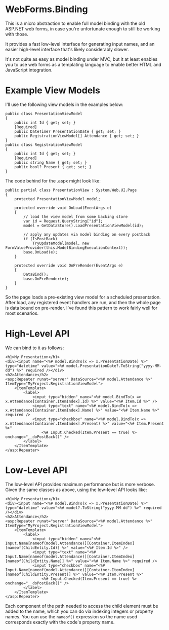 # WebForms.Binding

This is a micro abstraction to enable full model binding with the old ASP.NET web forms,
in case you're unfortunate enough to still be working with those.

It provides a fast low-level interface for generating input names, and an easier high-level
interface that's likely considerably slower.

It's not quite as easy as model binding under MVC, but it at least enables you to use web forms as a templating
language to enable better HTML and JavaScript integration.

# Example View Models

I'll use the following view models in the examples below:

    public class PresentationViewModel
    {
        public int Id { get; set; }
        [Required]
        public DateTime? PresentationDate { get; set; }
        public RegistrationViewModel[] Attendance { get; set; }
    }
    public class RegistrationViewModel
    {
        public int Id { get; set; }
        [Required]
        public string Name { get; set; }
        public bool? Present { get; set; }
    }

The code behind for the .aspx might look like:

    public partial class PresentationView : System.Web.UI.Page
    {
        protected PresentationViewModel model;

        protected override void OnLoad(EventArgs e)
        {
            // load the view model from some backing store
            var id = Request.QueryString["id"];
            model = GetDataStore().LoadPresentationViewModel(id);

            // apply any updates via model binding on every postback
            if (IsPostBack)
                TryUpdateModel(model, new FormValueProvider(this.ModelBindingExecutionContext));
            base.OnLoad(e);
        }
        
        protected override void OnPreRender(EventArgs e)
        {
            DataBind();
            base.OnPreRender(e);
        }
    }

So the page loads a pre-existing view model for a scheduled presentation. After load, any registered
event handlers are run, and then the whole page is data bound on pre-render. I've found this
pattern to work fairly well for most scenarios.

# High-Level API

We can bind to it as follows:

    <h1>My Presentation</h1>
    <div><input name="<%# model.BindTo(x => x.PresentationDate) %>" type="datetime" value="<%# model.PresentationDate?.ToString("yyyy-MM-dd") %>" required /></div>
    <h2>Attendance</h2>
    <asp:Repeater runat="server" DataSource="<%# model.Attendance %>" ItemType="MyProject.RegistrationViewModel">
        <ItemTemplate>
            <label>
                <input type="hidden" name="<%# model.BindTo(x => x.Attendance[Container.ItemIndex].Id) %>" value="<%# Item.Id %>" />
                <input type="text" name="<%# model.BindTo(x => x.Attendance[Container.ItemIndex].Name) %>" value="<%# Item.Name %>" required />
                <input type="checkbox" name="<%# model.BindTo(x => x.Attendance[Container.ItemIndex].Present) %>" value="<%# Item.Present %>"
                    <%# Input.Checked(Item.Present == true) %> onchange="__doPostBack()" />
            </label>
        </ItemTemplate>
    </asp:Repeater>

# Low-Level API

The low-level API provides maximum performance but is more verbose. Given the same classes as above, using the
low-level API looks like:

    <h1>My Presentation</h1>
    <div><input name="<%# model.BindTo(x => x.PresentationDate) %>" type="datetime" value="<%# model?.ToString("yyyy-MM-dd") %>" required /></div>
    <h2>Attendance</h2>
    <asp:Repeater runat="server" DataSource="<%# model.Attendance %>" ItemType="MyProject.RegistrationViewModel">
        <ItemTemplate>
            <label>
                <input type="hidden" name="<%# Input.Name[nameof(model.Attendance)][Container.ItemIndex][nameof(ChildEntity.Id)] %>" value="<%# Item.Id %>" />
                <input type="text" name="<%# Input.Name[nameof(model.Attendance)][Container.ItemIndex][nameof(ChildEntity.Name)] %>" value="<%# Item.Name %>" required />
                <input type="checkbox" name="<%# Input.Name[nameof(model.Attendance)][Container.ItemIndex][nameof(ChildEntity.Present)] %>" value="<%# Item.Present %>"
                    <%# Input.Checked(Item.Present == true) %> onchange="__doPostBack()" />
            </label>
        </ItemTemplate>
    </asp:Repeater>

Each component of the path needed to access the child element must be added to the name, which you can do
via indexing integers or property names. You can use the `nameof()` expression so the name used 
corresponds exactly with the code's property name.
